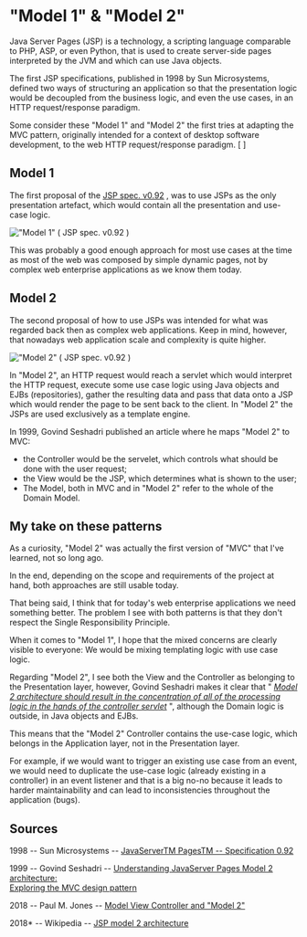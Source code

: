 "Model 1" & "Model 2" 
=====================

Java Server Pages (JSP) is a technology, a scripting language comparable
to PHP, ASP, or even Python, that is used to create server-side pages
interpreted by the JVM and which can use Java objects.

The first JSP specifications, published in 1998 by Sun Microsystems,
defined two ways of structuring an application so that the presentation
logic would be decoupled from the business logic, and even the use
cases, in an HTTP request/response paradigm.

Some consider these "Model 1" and "Model 2" the first tries at adapting
the MVC pattern, originally intended for a context of desktop software
development, to the web HTTP request/response paradigm. [ ]

Model 1 
-------

The first proposal of the [JSP spec.
v0.92](http://www.kirkdorffer.com/jspspecs/jsp092.html#model) , was to
use JSPs as the only presentation artefact, which would contain all the
presentation and use-case logic.

!["Model 1" ( [JSP spec.
v0.92](http://www.kirkdorffer.com/jspspecs/jsp092.html#model)
)](https://herbertograca.files.wordpress.com/2018/08/beans.jpg?w=1100)

This was probably a good enough approach for most use cases at the time
as most of the web was composed by simple dynamic pages, not by complex
web enterprise applications as we know them today.

Model 2 
-------

The second proposal of how to use JSPs was intended for what was
regarded back then as complex web applications. Keep in mind, however,
that nowadays web application scale and complexity is quite higher.

!["Model 2" ( [JSP spec.
v0.92](http://www.kirkdorffer.com/jspspecs/jsp092.html#model)
)](https://herbertograca.files.wordpress.com/2018/08/scenario2.jpg?w=1100)

In "Model 2", an HTTP request would reach a servlet which would
interpret the HTTP request, execute some use case logic using Java
objects and EJBs (repositories), gather the resulting data and pass that
data onto a JSP which would render the page to be sent back to the
client. In "Model 2" the JSPs are used exclusively as a template engine.

In 1999, Govind Seshadri published an article where he maps "Model 2" to
MVC:

-   the Controller would be the servelet, which controls what should be
    done with the user request;
-   the View would be the JSP, which determines what is shown to the
    user;
-   The Model, both in MVC and in "Model 2" refer to the whole of the
    Domain Model.

My take on these patterns 
-------------------------

As a curiosity, "Model 2" was actually the first version of "MVC" that
I've learned, not so long ago.

In the end, depending on the scope and requirements of the project at
hand, both approaches are still usable today.

That being said, I think that for today's web enterprise applications we
need something better. The problem I see with both patterns is that they
don't respect the Single Responsibility Principle.

When it comes to "Model 1", I hope that the mixed concerns are clearly
visible to everyone: We would be mixing templating logic with use case
logic.

Regarding "Model 2", I see both the View and the Controller as belonging
to the Presentation layer, however, Govind Seshadri makes it clear that
" *[Model 2 architecture should result in the concentration of all of
the processing logic in the hands of the controller
servlet](https://www.javaworld.com/article/2076557/java-web-development/understanding-javaserver-pages-model-2-architecture.html?page=2)*
", although the Domain logic is outside, in Java objects and EJBs.

This means that the "Model 2" Controller contains the use-case logic,
which belongs in the Application layer, not in the Presentation layer.

For example, if we would want to trigger an existing use case from an
event, we would need to duplicate the use-case logic (already existing
in a controller) in an event listener and that is a big no-no because it
leads to harder maintainability and can lead to inconsistencies
throughout the application (bugs).

**Sources** 
-----------

1998 -- Sun Microsystems -- [JavaServerTM PagesTM -- Specification
0.92](http://www.kirkdorffer.com/jspspecs/jsp092.html)

1999 -- Govind Seshadri -- [Understanding JavaServer Pages Model 2
architecture:](https://www.javaworld.com/article/2076557/java-web-development/understanding-javaserver-pages-model-2-architecture.html)\
[Exploring the MVC design
pattern](https://www.javaworld.com/article/2076557/java-web-development/understanding-javaserver-pages-model-2-architecture.html)

2018 -- Paul M. Jones -- [Model View Controller and "Model
2"](https://github.com/pmjones/adr/blob/master/MVC-MODEL-2.md)

2018\* -- Wikipedia -- [JSP model 2
architecture](https://en.wikipedia.org/wiki/JSP_model_2_architecture)

